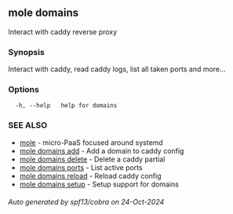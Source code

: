## mole domains

Interact with caddy reverse proxy

### Synopsis

Interact with caddy, read caddy logs, list all taken ports
	and more...

### Options

```
  -h, --help   help for domains
```

### SEE ALSO

* [mole](mole.md)	 - micro-PaaS focused around systemd
* [mole domains add](mole_domains_add.md)	 - Add a domain to caddy config
* [mole domains delete](mole_domains_delete.md)	 - Delete a caddy partial
* [mole domains ports](mole_domains_ports.md)	 - List active ports
* [mole domains reload](mole_domains_reload.md)	 - Reload caddy config
* [mole domains setup](mole_domains_setup.md)	 - Setup support for domains

###### Auto generated by spf13/cobra on 24-Oct-2024
